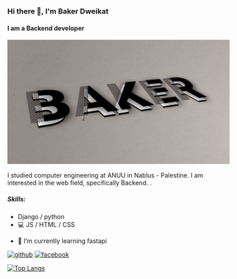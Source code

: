 ### Hi there 👋, I'm Baker Dweikat
#### I am a Backend developer
![I am a Backend developer](https://github.com/Dweikat/Dweikat/blob/main/37985229_2152235851727928_1245052912497852416_n.jpg)

I studied computer engineering at ANUU in Nablus - Palestine. I am interested in the web field, specifically Backend. .

##### Skills: 
*  Django / python 
* 💻 JS / HTML / CSS

- 🌱 I’m currently learning fastapi 


[<img src='https://cdn.jsdelivr.net/npm/simple-icons@3.0.1/icons/github.svg' alt='github' height='40'>](https://github.com/dweikat)  [<img src='https://cdn.jsdelivr.net/npm/simple-icons@3.0.1/icons/facebook.svg' alt='facebook' height='40'>](https://www.facebook.com/https://www.facebook.com/profile.php?id=100008246016425)  


[![Top Langs](https://github-readme-stats.vercel.app/api/top-langs/?username=dweikat)](https://github.com/anuraghazra/github-readme-stats)

